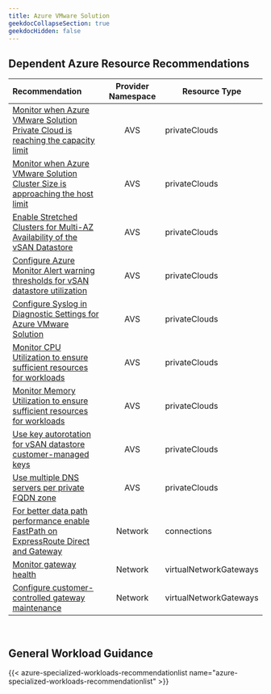 ```yaml
---
title: Azure VMware Solution
geekdocCollapseSection: true
geekdocHidden: false
---
```


## Dependent Azure Resource Recommendations

| Recommendation                                                                                                                                                                                                                                                                      | Provider Namespace | Resource Type          |
| :---------------------------------------------------------------------------------------------------------------------------------------------------------------------------------------------------------------------------------------------------------------------------------- | :----------------: | ---------------------- |
| [Monitor when Azure VMware Solution Private Cloud is reaching the capacity limit](../../../Azure-Proactive-Resiliency-Library-v2/azure-resources/AVS/privateClouds/#monitor-when-azure-vmware-solution-private-cloud-is-reaching-the-capacity-limit)                                |        AVS         | privateClouds          |
| [Monitor when Azure VMware Solution Cluster Size is approaching the host limit](../../../Azure-Proactive-Resiliency-Library-v2/azure-resources/AVS/privateClouds/#monitor-when-azure-vmware-solution-cluster-size-is-approaching-the-host-limit)                                    |        AVS         | privateClouds          |
| [Enable Stretched Clusters for Multi-AZ Availability of the vSAN Datastore](../../../Azure-Proactive-Resiliency-Library-v2/azure-resources/AVS/privateClouds/#enable-stretched-clusters-for-multi-az-availability-of-the-vsan-datastore)                                            |        AVS         | privateClouds          |
| [Configure Azure Monitor Alert warning thresholds for vSAN datastore utilization](../../../Azure-Proactive-Resiliency-Library-v2/azure-resources/AVS/privateClouds/#configure-azure-monitor-alert-warning-thresholds-for-vsan-datastore-utilization)                            |        AVS         | privateClouds          |
| [Configure Syslog in Diagnostic Settings for Azure VMware Solution](../../../Azure-Proactive-Resiliency-Library-v2/azure-resources/AVS/privateClouds/#configure-syslog-in-diagnostic-settings-for-azure-vmware-solution)                            |        AVS         | privateClouds          |
| [Monitor CPU Utilization to ensure sufficient resources for workloads](../../../Azure-Proactive-Resiliency-Library-v2/azure-resources/AVS/privateClouds/#monitor-cpu-utilization-to-ensure-sufficient-resources-for-workloads)                            |        AVS         | privateClouds          |
| [Monitor Memory Utilization to ensure sufficient resources for workloads](../../../Azure-Proactive-Resiliency-Library-v2/azure-resources/AVS/privateClouds/#monitor-memory-utilization-to-ensure-sufficient-resources-for-workloads)                            |        AVS         | privateClouds          |
| [Use key autorotation for vSAN datastore customer-managed keys](../../../Azure-Proactive-Resiliency-Library-v2/azure-resources/AVS/privateClouds/#use-key-autorotation-for-vsan-datastore-customer-managed-keys)                            |        AVS         | privateClouds          |
| [Use multiple DNS servers per private FQDN zone](../../../Azure-Proactive-Resiliency-Library-v2/azure-resources/AVS/privateClouds/#use-multiple-dns-servers-per-private-fqdn-zone)                            |        AVS         | privateClouds          |
| [For better data path performance enable FastPath on ExpressRoute Direct and Gateway](../../../Azure-Proactive-Resiliency-Library-v2/azure-resources/Network/connections/#for-better-data-path-performance-enable-fastpath-on-expressroute-direct-and-gateway)                      |      Network       | connections            |
| [Monitor gateway health](../../../Azure-Proactive-Resiliency-Library-v2/azure-resources/Network/virtualNetworkGateways/#monitor-gateway-health)                                                                                                                                     |      Network       | virtualNetworkGateways |
| [Configure customer-controlled gateway maintenance](../../../Azure-Proactive-Resiliency-Library-v2/azure-resources/Network/virtualNetworkGateways/#configure-customer-controlled-gateway-maintenance)                                                                               |      Network       | virtualNetworkGateways |

<br>

## General Workload Guidance

{{< azure-specialized-workloads-recommendationlist name="azure-specialized-workloads-recommendationlist" >}}
